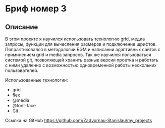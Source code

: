 # Бриф номер 3
## Описание

В этом проекте я научился использовать технологию grid, медиа запросы, функции для вычесления размеров и подключение шрифтов. Попрактиковался в методологии БЭМ и написании адаптивных сайтов с приминением grid и media запросов. Так же научился пользоваться системой git, позволяющей хранить разные версии проетка и работать с ними удаленно с возможностью одновременной работы нескольких пользователей.

Использованные технологии:
* grid
* flex
* @media
* @font-face
* Git

Ссылка на GitHub https://github.com/Zadvornau-Stanislau/my_projects
